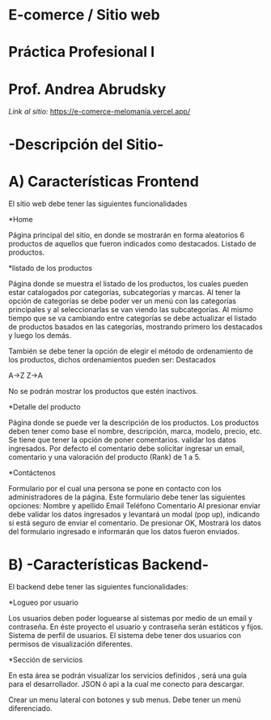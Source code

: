 # E-comerce / Sitio web
# Práctica Profesional I
# Prof. Andrea Abrudsky 


*Link al sitio:* https://e-comerce-melomania.vercel.app/

# -Descripción del Sitio-


# A) Características Frontend 
El sitio web debe tener las siguientes funcionalidades

*Home

Página principal del sitio, en donde se mostrarán en forma aleatorios 6 productos de aquellos que fueron indicados como destacados.
Listado de productos.


*listado de los productos

Página donde se muestra el listado de los productos, los cuales pueden estar catalogados por categorías, subcategorías y marcas.
Al tener la opción de categorías se debe poder ver un menú con las categorías principales y al seleccionarlas se van viendo las subcategorías. Al mismo tiempo que se va cambiando entre categorías se debe actualizar el listado de productos basados en las categorías, mostrando primero los destacados y luego los demás.

También se debe tener la opción de elegir el método de ordenamiento de los productos, dichos ordenamientos pueden ser:
Destacados

A->Z
Z->A

No se podrán mostrar los productos que estén inactivos.


*Detalle del producto

Página donde se puede ver la descripción de los productos. Los productos deben tener como base el nombre, descripción, marca, modelo, precio, etc.
Se tiene que tener la opción de poner comentarios. validar los datos ingresados.
Por defecto el comentario debe solicitar ingresar un email, comentario y una valoración del producto (Rank) de 1 a 5. 


*Contáctenos

Formulario por el cual una persona se pone en contacto con los administradores de la página.
Este formulario debe tener las siguientes opciones:
Nombre y apellido
Email
Teléfono
Comentario
Al presionar enviar debe validar los datos ingresados y  levantará un modal (pop up), indicando si está seguro de enviar el comentario. De presionar OK, Mostrará los datos del formulario ingresado e informarán que los datos fueron enviados.



# B) -Características Backend-

El backend debe tener las siguientes funcionalidades:

*Logueo por usuario

Los usuarios deben poder loguearse al sistemas por medio de un email y contraseña. En éste proyecto el usuario y contraseña serán estáticos y fijos.
Sistema de perfil de usuarios. El sistema debe tener dos usuarios con permisos de visualización diferentes.


*Sección de servicios

En esta área se podrán visualizar los servicios definidos , será una guía para el desarrollador.
JSON ó api a la cual me conecto para descargar.


Crear un menu lateral con botones y sub menus.
Debe tener un menú diferenciado.
